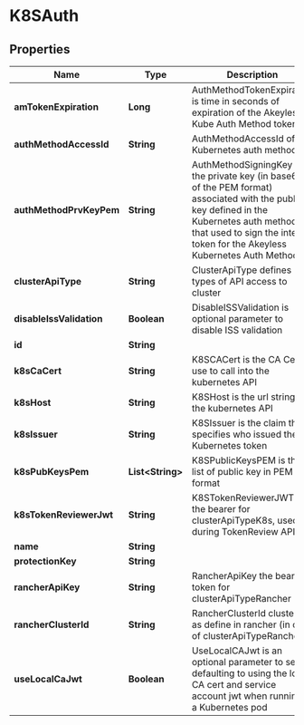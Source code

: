 

# K8SAuth


## Properties

Name | Type | Description | Notes
------------ | ------------- | ------------- | -------------
**amTokenExpiration** | **Long** | AuthMethodTokenExpiration is time in seconds of expiration of the Akeyless Kube Auth Method token |  [optional]
**authMethodAccessId** | **String** | AuthMethodAccessId of the Kubernetes auth method |  [optional]
**authMethodPrvKeyPem** | **String** | AuthMethodSigningKey is the private key (in base64 of the PEM format) associated with the public key defined in the Kubernetes auth method, that used to sign the internal token for the Akeyless Kubernetes Auth Method |  [optional]
**clusterApiType** | **String** | ClusterApiType defines types of API access to cluster |  [optional]
**disableIssValidation** | **Boolean** | DisableISSValidation is optional parameter to disable ISS validation |  [optional]
**id** | **String** |  |  [optional]
**k8sCaCert** | **String** | K8SCACert is the CA Cert to use to call into the kubernetes API |  [optional]
**k8sHost** | **String** | K8SHost is the url string for the kubernetes API |  [optional]
**k8sIssuer** | **String** | K8SIssuer is the claim that specifies who issued the Kubernetes token |  [optional]
**k8sPubKeysPem** | **List&lt;String&gt;** | K8SPublicKeysPEM is the list of public key in PEM format |  [optional]
**k8sTokenReviewerJwt** | **String** | K8STokenReviewerJWT is the bearer for clusterApiTypeK8s, used during TokenReview API call |  [optional]
**name** | **String** |  |  [optional]
**protectionKey** | **String** |  |  [optional]
**rancherApiKey** | **String** | RancherApiKey the bear token for clusterApiTypeRancher |  [optional]
**rancherClusterId** | **String** | RancherClusterId cluster id as define in rancher (in case of clusterApiTypeRancher) |  [optional]
**useLocalCaJwt** | **Boolean** | UseLocalCAJwt is an optional parameter to set defaulting to using the local CA cert and service account jwt when running in a Kubernetes pod |  [optional]



